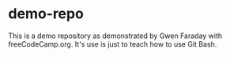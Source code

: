 # demo-repo
This is a demo repository as demonstrated by Gwen Faraday with freeCodeCamp.org. It's use is just to teach how to use Git Bash.
